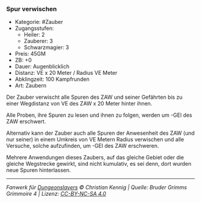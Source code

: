 ### Spur verwischen

- Kategorie: #Zauber
- Zugangsstufen:
  - Heiler: 2
  - Zauberer: 3
  - Schwarzmagier: 3
- Preis: 45GM
- ZB: +0
- Dauer: Augenblicklich
- Distanz: VE x 20 Meter / Radius VE Meter
- Abklingzeit: 100 Kampfrunden
- Art: Zaubern

Der Zauber verwischt alle Spuren des ZAW und seiner Gefährten bis zu einer Wegdistanz von VE des ZAW x 20 Meter hinter ihnen.

Alle Proben, ihre Spuren zu lesen und ihnen zu folgen, werden um -GEI des ZAW erschwert.

Alternativ kann der Zauber auch alle Spuren der Anwesenheit des ZAW (und nur seiner) in einem Umkreis von VE Metern Radius verwischen und alle Versuche, solche aufzufinden, um -GEI des ZAW erschweren.

Mehrere Anwendungen dieses Zaubers, auf das gleiche Gebiet oder die gleiche Wegstrecke gewirkt, sind nicht kumulativ, es sei denn, dort wurden neue Spuren hinterlassen.

---

_Fanwerk für [Dungeonslayers](https://www.dungeonslayers.net/) © Christian Kennig | Quelle: Bruder Grimms Grimmoire 4 | Lizenz: [CC-BY-NC-SA 4.0](https://creativecommons.org/licenses/by-nc-sa/4.0/deed.de)_
